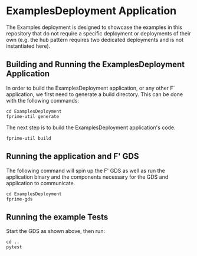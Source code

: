# ExamplesDeployment Application

The Examples deployment is designed to showcase the examples in this repository that do not require a specific deployment or deployments of their own (e.g. the hub pattern requires two dedicated deployments and is not instantiated here).

## Building and Running the ExamplesDeployment Application

In order to build the ExamplesDeployment application, or any other F´ application, we first need to generate a build directory. This can be done with the following commands:

```
cd ExamplesDeployment
fprime-util generate
```

The next step is to build the ExamplesDeployment application's code.
```
fprime-util build
```

## Running the application and F' GDS

The following command will spin up the F' GDS as well as run the application binary and the components necessary for the GDS and application to communicate.

```
cd ExamplesDeployment
fprime-gds
```

## Running the example Tests

Start the GDS as shown above, then run:

```
cd ..
pytest
```